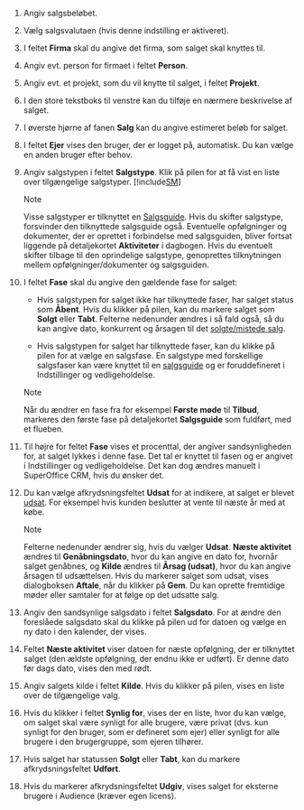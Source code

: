 <!-- markdownlint-disable-file MD041 -->
1. Angiv salgsbeløbet.

2. Vælg salgsvalutaen (hvis denne indstilling er aktiveret).

3. I feltet **Firma** skal du angive det firma, som salget skal knyttes til.

4. Angiv evt. person for firmaet i feltet **Person**.

5. Angiv evt. et projekt, som du vil knytte til salget, i feltet **Projekt**.

6. I den store tekstboks til venstre kan du tilføje en nærmere beskrivelse af salget.

7. I øverste hjørne af fanen **Salg** kan du angive estimeret beløb for salget.

8. I feltet **Ejer** vises den bruger, der er logget på, automatisk. Du kan vælge en anden bruger efter behov.

9. Angiv salgstypen i feltet **Salgstype**. Klik på pilen for at få vist en liste over tilgængelige salgstyper. [!include[SM](../../../learn/includes/are-defined-sm.md)]

    > [!NOTE]
    > Visse salgstyper er tilknyttet en [Salgsguide][1]. Hvis du skifter salgstype, forsvinder den tilknyttede salgsguide også. Eventuelle opfølgninger og dokumenter, der er oprettet i forbindelse med salgsguiden, bliver fortsat liggende på detaljekortet **Aktiviteter** i dagbogen. Hvis du eventuelt skifter tilbage til den oprindelige salgstype, genoprettes tilknytningen mellem opfølgninger/dokumenter og salgsguiden.

10. I feltet **Fase** skal du angive den gældende fase for salget:

    * Hvis salgstypen for salget ikke har tilknyttede faser, har salget status som **Åbent**. Hvis du klikker på pilen, kan du markere salget som **Solgt** eller **Tabt**. Felterne nedenunder ændres i så fald også, så du kan angive dato, konkurrent og årsagen til det [solgte/mistede salg][2].

    * Hvis salgstypen for salget har tilknyttede faser, kan du klikke på pilen for at vælge en salgsfase. En salgstype med forskellige salgsfaser kan være knyttet til en [salgsguide][1] og er foruddefineret i Indstillinger og vedligeholdelse.

    > [!NOTE]
    > Når du ændrer en fase fra for eksempel **Første møde** til **Tilbud**, markeres den første fase på detaljekortet **Salgsguide** som fuldført, med et flueben.

11. Til højre for feltet **Fase** vises et procenttal, der angiver sandsynligheden for, at salget lykkes i denne fase. Det tal er knyttet til fasen og er angivet i Indstillinger og vedligeholdelse. Det kan dog ændres manuelt i SuperOffice CRM, hvis du ønsker det.

12. Du kan vælge afkrydsningsfeltet **Udsat** for at indikere, at salget er blevet [udsat][2]. For eksempel hvis kunden beslutter at vente til næste år med at købe.

    > [!NOTE]
    > Felterne nedenunder ændrer sig, hvis du vælger **Udsat**. **Næste aktivitet** ændres til **Genåbningsdato**, hvor du kan angive en dato for, hvornår salget genåbnes, og **Kilde** ændres til **Årsag (udsat)**, hvor du kan angive årsagen til udsættelsen. Hvis du markerer salget som udsat, vises dialogboksen **Aftale**, når du klikker på **Gem**. Du kan oprette fremtidige møder eller samtaler for at følge op det udsatte salg.

13. Angiv den sandsynlige salgsdato i feltet **Salgsdato**. For at ændre den foreslåede salgsdato skal du klikke på pilen ud for datoen og vælge en ny dato i den kalender, der vises.

14. Feltet **Næste aktivitet** viser datoen for næste opfølgning, der er tilknyttet salget (den ældste opfølgning, der endnu ikke er udført). Er denne dato før dags dato, vises den med rødt.

15. Angiv salgets kilde i feltet **Kilde**. Hvis du klikker på pilen, vises en liste over de tilgængelige valg.

16. Hvis du klikker i feltet **Synlig for**, vises der en liste, hvor du kan vælge, om salget skal være synligt for alle brugere, være privat (dvs. kun synligt for den bruger, som er defineret som ejer) eller synligt for alle brugere i den brugergruppe, som ejeren tilhører.

17. Hvis salget har statussen **Solgt** eller **Tabt**, kan du markere afkrydsningsfeltet **Udført**.

18. Hvis du markerer afkrydsningsfeltet **Udgiv**, vises salget for eksterne brugere i Audience (kræver egen licens).

<!-- Referenced links -->
[1]: ../sales-guide/index.md
[2]: ../stages.md
